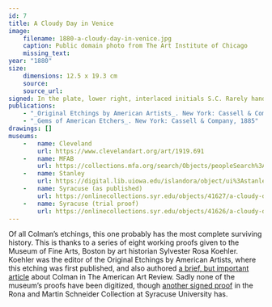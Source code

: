 ```yaml
---
id: 7
title: A Cloudy Day in Venice
image:
    filename: 1880-a-cloudy-day-in-venice.jpg
    caption: Public domain photo from The Art Institute of Chicago
    missing_text: 
year: "1880"
size:
    dimensions: 12.5 x 19.3 cm
    source: 
    source_url: 
signed: In the plate, lower right, interlaced initials S.C. Rarely hand-signed.
publications:
    - "_Original Etchings by American Artists_. New York: Cassell & Company, 1883"
    - "_Gems of American Etchers_. New York: Cassell & Company, 1885"
drawings: []
museums: 
    -   name: Cleveland
        url: https://www.clevelandart.org/art/1919.691
    -   name: MFAB
        url: https://collections.mfa.org/search/Objects/peopleSearch%3ASamuel%20Colman%3Btitle%3AA%20Cloudy%20Day%20in%20Venice/*
    -   name: Stanley
        url: https://digital.lib.uiowa.edu/islandora/object/ui%3Astanley_2006.327i
    -   name: Syracuse (as published)
        url: https://onlinecollections.syr.edu/objects/41627/a-cloudy-day-in-venice
    -   name: Syracuse (trial proof)
        url: https://onlinecollections.syr.edu/objects/41626/a-cloudy-day-in-venice
---
```

Of all Colman’s etchings, this one probably has the most complete surviving history. This is thanks to a series of eight working proofs given to the Museum of Fine Arts, Boston by art historian Sylvester Rosa Koehler. Koehler was the editor of the Original Etchings by American Artists, where this etching was first published, and also authored [a brief, but important article](https://www.jstor.org/stable/20559686) about Colman in The American Art Review. Sadly none of the museum’s proofs have been digitized, though [another signed proof](https://onlinecollections.syr.edu/objects/41626/a-cloudy-day-in-venice) in the Rona and Martin Schneider Collection at Syracuse University has.